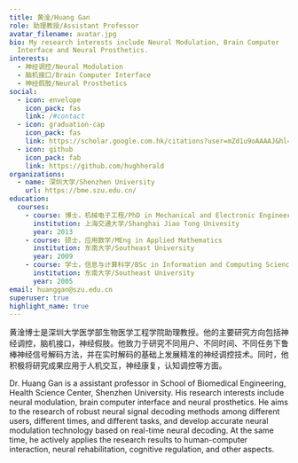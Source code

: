 ```yaml
---
title: 黄淦/Huang Gan
role: 助理教授/Assistant Professor
avatar_filename: avatar.jpg
bio: My research interests include Neural Modulation, Brain Computer
  Interface and Neural Prosthetics.
interests:
  - 神经调控/Neural Modulation
  - 脑机接口/Brain Computer Interface
  - 神经假肢/Neural Prosthetics
social:
  - icon: envelope
    icon_pack: fas
    link: /#contact
  - icon: graduation-cap
    icon_pack: fas
    link: https://scholar.google.com.hk/citations?user=mZd1u9oAAAAJ&hl=zh-CN
  - icon: github
    icon_pack: fab
    link: https://github.com/hughherald
organizations:
  - name: 深圳大学/Shenzhen University
    url: https://bme.szu.edu.cn/
education:
  courses:
    - course: 博士，机械电子工程/PhD in Mechanical and Electronic Engineering
      institution: 上海交通大学/Shanghai Jiao Tong Univesity
      year: 2013
    - course: 硕士，应用数学/MEng in Applied Mathematics
      institution: 东南大学/Southeast University
      year: 2009
    - course: 学士，信息与计算科学/BSc in Information and Computing Science
      institution: 东南大学/Southeast University
      year: 2005
email: huanggan@szu.edu.cn
superuser: true
highlight_name: true
---
```

黄淦博士是深圳大学医学部生物医学工程学院助理教授。他的主要研究方向包括神经调控，脑机接口，神经假肢。他致力于研究不同用户、不同时间、不同任务下鲁棒神经信号解码方法，并在实时解码的基础上发展精准的神经调控技术。同时，他积极将研究成果应用于人机交互，神经康复，认知调控等方面。

Dr. Huang Gan is a assistant professor in School of Biomedical Engineering, Health Science Center, Shenzhen University. His research interests include neural modulation, brain computer interface and neural prosthetics. He aims to the research of robust neural signal decoding methods among different users, different times, and different tasks, and develop accurate neural modulation technology based on real-time neural decoding. At the same time, he actively applies the research results to human-computer interaction, neural rehabilitation, cognitive regulation, and other aspects.

<!--{{< icon name="download" pack="fas" >}} Download my {{< staticref "media/demo_resume.pdf" "newtab" >}}resumé{{< /staticref >}}.-->